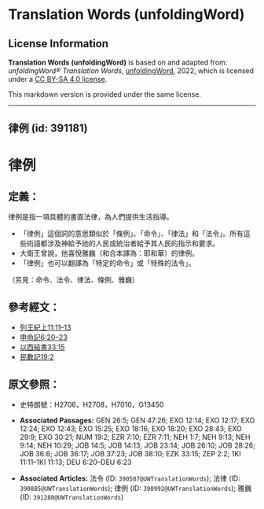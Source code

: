 # Translation Words (unfoldingWord)

## License Information

**Translation Words (unfoldingWord)** is based on and adapted from: _unfoldingWord® Translation Words_, [unfoldingWord](https://unfoldingword.org/utw), 2022, which is licensed under a [CC BY-SA 4.0 license](https://creativecommons.org/licenses/by-sa/4.0/legalcode.en).

This markdown version is provided under the same license.



--------------------------------

## 律例 (id: 391181)

律例
==

定義：
---

律例是指一項具體的書面法律，為人們提供生活指導。

* 「律例」這個詞的意思類似於「條例」、「命令」、「律法」和「法令」。所有這些術語都涉及神給予祂的人民或統治者給予其人民的指示和要求。
* 大衛王曾說，他喜悅雅巍（和合本譯為：耶和華）的律例。
* 「律例」也可以翻譯為「特定的命令」或「特殊的法令」。

（另見：命令、法令、律法、條例、雅巍）

參考經文：
-----

* [列王紀上11:11–13](https://ref.ly/1Kgs11:11-1Kgs11:13)
* [申命記6:20–23](https://ref.ly/Deut6:20-Deut6:23)
* [以西結書33:15](https://ref.ly/Ezek33:15)
* [民數記19:2](https://ref.ly/Num19:2)

原文參照：
-----

* 史特朗號：H2706，H2708，H7010，G13450

* **Associated Passages:** GEN 26:5; GEN 47:26; EXO 12:14; EXO 12:17; EXO 12:24; EXO 12:43; EXO 15:25; EXO 18:16; EXO 18:20; EXO 28:43; EXO 29:9; EXO 30:21; NUM 19:2; EZR 7:10; EZR 7:11; NEH 1:7; NEH 9:13; NEH 9:14; NEH 10:29; JOB 14:5; JOB 14:13; JOB 23:14; JOB 26:10; JOB 28:26; JOB 36:6; JOB 36:17; JOB 37:23; JOB 38:10; EZK 33:15; ZEP 2:2; 1KI 11:11–1KI 11:13; DEU 6:20–DEU 6:23
* **Associated Articles:** 法令 (ID: `390587@UWTranslationWords`); 法律 (ID: `390885@UWTranslationWords`); 律例 (ID: `390992@UWTranslationWords`); 雅巍 (ID: `391280@UWTranslationWords`)

